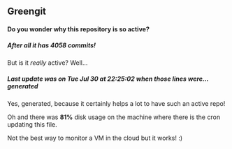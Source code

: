 ## Greengit

#### Do you wonder why this repository is so active?

##### After all it has 4058 commits!

But is it *really* active? Well...

##### Last update was on Tue Jul 30 at 22:25:02 when those lines were... generated

Yes, generated, because it certainly helps a lot to have such an active repo!

Oh and there was **81%** disk usage on the machine
where there is the cron updating this file.

Not the best way to monitor a VM in the cloud but it works! :)
